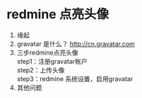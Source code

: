 # redmine 点亮头像

1.  缘起
2.  gravatar 是什么？  http://cn.gravatar.com
3.  三步redmine点亮头像<br/>
     step1：注册gravatar账户<br/>
     step2：上传头像<br/>
     step3：redmine 系统设置，启用gravatar<br/>
4.  其他问题
